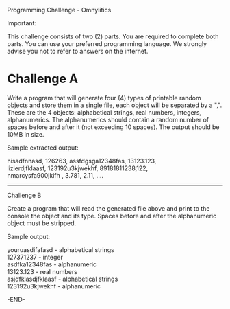 
Programming Challenge - Omnylitics

Important:

This challenge consists of two (2) parts. You are required to complete both parts. You can use your preferred programming language. We strongly advise you not to refer to answers on the internet.

# Challenge A

  

Write a program that will generate four (4) types of printable random objects and store them in a single file, each object will be separated by a ",". These are the 4 objects: alphabetical strings, real numbers, integers, alphanumerics. The alphanumerics should contain a random number of spaces before and after it (not exceeding 10 spaces). The output should be 10MB in size.  
  
Sample extracted output:  
  
hisadfnnasd, 126263, assfdgsga12348fas, 13123.123,  
lizierdjfklaasf, 123192u3kjwekhf, 89181811238,122,  
nmarcysfa900jkifh , 3.781, 2.11, ....  
  

----------

  
Challenge B

  

Create a program that will read the generated file above and print to the console the object and its type. Spaces before and after the alphanumeric object must be stripped.  
  
Sample output:  
  
youruasdifafasd - alphabetical strings  
127371237 - integer  
asdfka12348fas - alphanumeric  
13123.123 - real numbers  
asjdfklasdjfklaasf - alphabetical strings  
123192u3kjwekhf - alphanumeric

  

-END-

